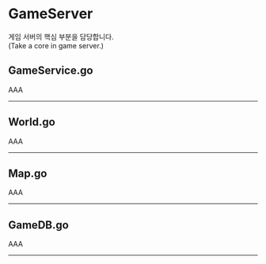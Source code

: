 # GameServer

게임 서버의 핵심 부분을 담당합니다.  
(Take a core in game server.)

## GameService.go

AAA

---

## World.go

AAA

---

## Map.go

AAA

---

## GameDB.go

AAA

---